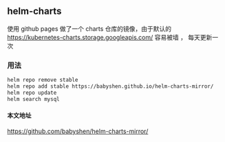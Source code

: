 ## helm-charts
使用 github pages 做了一个 charts 仓库的镜像，由于默认的 https://kubernetes-charts.storage.googleapis.com/ 容易被墙 ， 每天更新一次

### 用法
```bash
helm repo remove stable
helm repo add stable https://babyshen.github.io/helm-charts-mirror/
helm repo update
helm search mysql
```

#### 本文地址
https://github.com/babyshen/helm-charts-mirror/
